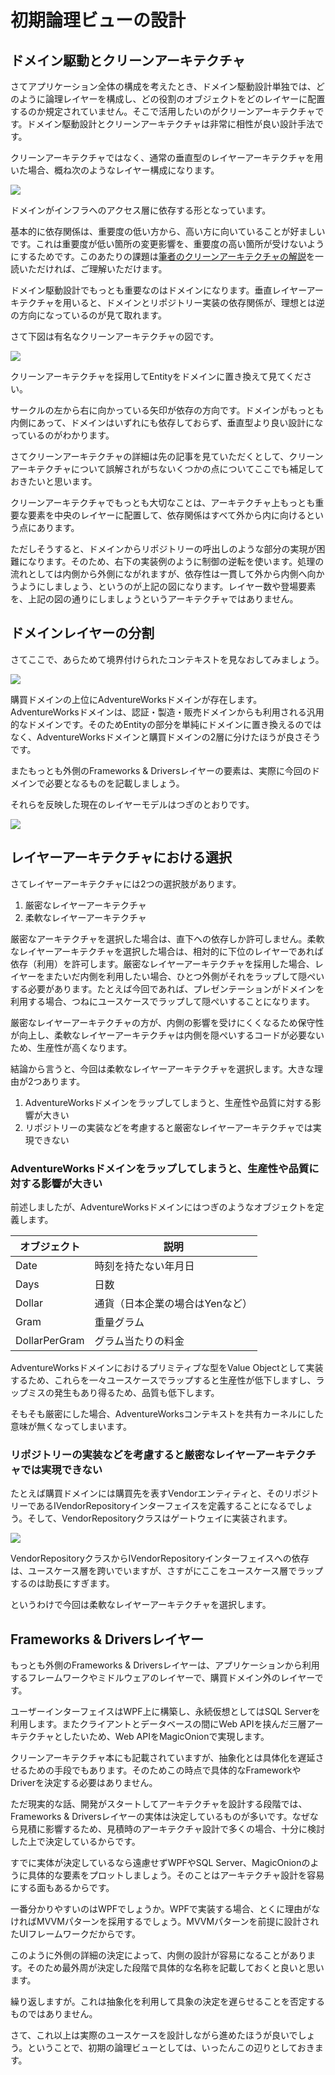 # 初期論理ビューの設計

## ドメイン駆動とクリーンアーキテクチャ

さてアプリケーション全体の構成を考えたとき、ドメイン駆動設計単独では、どのように論理レイヤーを構成し、どの役割のオブジェクトをどのレイヤーに配置するのか規定されていません。そこで活用したいのがクリーンアーキテクチャです。ドメイン駆動設計とクリーンアーキテクチャは非常に相性が良い設計手法です。

クリーンアーキテクチャではなく、通常の垂直型のレイヤーアーキテクチャを用いた場合、概ね次のようなレイヤー構成になります。

![](/Article02/レイヤーモデル.PNG)

ドメインがインフラへのアクセス層に依存する形となっています。

基本的に依存関係は、重要度の低い方から、高い方に向いていることが好ましいです。これは重要度が低い箇所の変更影響を、重要度の高い箇所が受けないようにするためです。このあたりの課題は[筆者のクリーンアーキテクチャの解説](https://www.nuits.jp/entry/easiest-clean-architecture-2019-09)を一読いただければ、ご理解いただけます。

ドメイン駆動設計でもっとも重要なのはドメインになります。垂直レイヤーアーキテクチャを用いると、ドメインとリポジトリー実装の依存関係が、理想とは逆の方向になっているのが見て取れます。

さて下図は有名なクリーンアーキテクチャの図です。

![](/Article02/CleanArchitecture.jpg)

クリーンアーキテクチャを採用してEntityをドメインに置き換えて見てください。

サークルの左から右に向かっている矢印が依存の方向です。ドメインがもっとも内側にあって、ドメインはいずれにも依存しておらず、垂直型より良い設計になっているのがわかります。

さてクリーンアーキテクチャの詳細は先の記事を見ていただくとして、クリーンアーキテクチャについて誤解されがちないくつかの点についてここでも補足しておきたいと思います。

クリーンアーキテクチャでもっとも大切なことは、アーキテクチャ上もっとも重要な要素を中央のレイヤーに配置して、依存関係はすべて外から内に向けるという点にあります。

ただしそうすると、ドメインからリポジトリーの呼出しのような部分の実現が困難になります。そのため、右下の実装例のように制御の逆転を使います。処理の流れとしては内側から外側にながれますが、依存性は一貫して外から内側へ向かうようにしましょう、というのが上記の図になります。レイヤー数や登場要素を、上記の図の通りにしましょうというアーキテクチャではありません。

## ドメインレイヤーの分割

さてここで、あらためて境界付けられたコンテキストを見なおしてみましょう。

![](/Article02/スライド10.PNG)

購買ドメインの上位にAdventureWorksドメインが存在します。AdventureWorksドメインは、認証・製造・販売ドメインからも利用される汎用的なドメインです。そのためEntityの部分を単純にドメインに置き換えるのではなく、AdventureWorksドメインと購買ドメインの2層に分けたほうが良さそうです。

またもっとも外側のFrameworks & Driversレイヤーの要素は、実際に今回のドメインで必要となるものを記載しましょう。

それらを反映した現在のレイヤーモデルはつぎのとおりです。

![](/Article02/スライド13.PNG)

## レイヤーアーキテクチャにおける選択

さてレイヤーアーキテクチャには2つの選択肢があります。

1. 厳密なレイヤーアーキテクチャ
2. 柔軟なレイヤーアーキテクチャ

厳密なアーキテクチャを選択した場合は、直下への依存しか許可しません。柔軟なレイヤーアーキテクチャを選択した場合は、相対的に下位のレイヤーであれば依存（利用）を許可します。厳密なレイヤーアーキテクチャを採用した場合、レイヤーをまたいだ内側を利用したい場合、ひとつ外側がそれをラップして隠ぺいする必要があります。たとえば今回であれば、プレゼンテーションがドメインを利用する場合、つねにユースケースでラップして隠ぺいすることになります。

厳密なレイヤーアーキテクチャの方が、内側の影響を受けにくくなるため保守性が向上し、柔軟なレイヤーアーキテクチャは内側を隠ぺいするコードが必要ないため、生産性が高くなります。

結論から言うと、今回は柔軟なレイヤーアーキテクチャを選択します。大きな理由が2つあります。

1. AdventureWorksドメインをラップしてしまうと、生産性や品質に対する影響が大きい
2. リポジトリーの実装などを考慮すると厳密なレイヤーアーキテクチャでは実現できない

### AdventureWorksドメインをラップしてしまうと、生産性や品質に対する影響が大きい

前述しましたが、AdventureWorksドメインにはつぎのようなオブジェクトを定義します。

|オブジェクト|説明|
|--|--|
|Date|時刻を持たない年月日|
|Days|日数|
|Dollar|通貨（日本企業の場合はYenなど）|
|Gram|重量グラム|
|DollarPerGram|グラム当たりの料金|

AdventureWorksドメインにおけるプリミティブな型をValue Objectとして実装するため、これらを一々ユースケースでラップすると生産性が低下しますし、ラップミスの発生もあり得るため、品質も低下します。

そもそも厳密にした場合、AdventureWorksコンテキストを共有カーネルにした意味が無くなってしまいます。

### リポジトリーの実装などを考慮すると厳密なレイヤーアーキテクチャでは実現できない

たとえば購買ドメインには購買先を表すVendorエンティティと、そのリポジトリーであるIVendorRepositoryインターフェイスを定義することになるでしょう。そして、VendorRepositoryクラスはゲートウェイに実装されます。

![](/Article02/スライド23.PNG)

VendorRepositoryクラスからIVendorRepositoryインターフェイスへの依存は、ユースケース層を跨いでいますが、さすがにここをユースケース層でラップするのは助長にすぎます。

というわけで今回は柔軟なレイヤーアーキテクチャを選択します。

## Frameworks & Driversレイヤー

もっとも外側のFrameworks & Driversレイヤーは、アプリケーションから利用するフレームワークやミドルウェアのレイヤーで、購買ドメイン外のレイヤーです。

ユーザーインターフェイスはWPF上に構築し、永続仮想としてはSQL Serverを利用します。またクライアントとデータベースの間にWeb APIを挟んだ三層アーキテクチャとしたいため、Web APIをMagicOnionで実現します。

クリーンアーキテクチャ本にも記載されていますが、抽象化とは具体化を遅延させるための手段でもあります。そのためこの時点で具体的なFrameworkやDriverを決定する必要はありません。

ただ現実的な話、開発がスタートしてアーキテクチャを設計する段階では、Frameworks & Driversレイヤーの実体は決定しているものが多いです。なぜなら見積に影響するため、見積時のアーキテクチャ設計で多くの場合、十分に検討した上で決定しているからです。

すでに実体が決定しているなら遠慮せずWPFやSQL Server、MagicOnionのように具体的な要素をプロットしましょう。そのことはアーキテクチャ設計を容易にする面もあるからです。

一番分かりやすいのはWPFでしょうか。WPFで実装する場合、とくに理由がなければMVVMパターンを採用するでしょう。MVVMパターンを前提に設計されたUIフレームワークだからです。

このように外側の詳細の決定によって、内側の設計が容易になることがあります。そのため最外周が決定した段階で具体的な名称を記載しておくと良いと思います。

繰り返しますが。これは抽象化を利用して具象の決定を遅らせることを否定するものではありません。

さて、これ以上は実際のユースケースを設計しながら進めたほうが良いでしょう。ということで、初期の論理ビューとしては、いったんこの辺りとしておきます。
